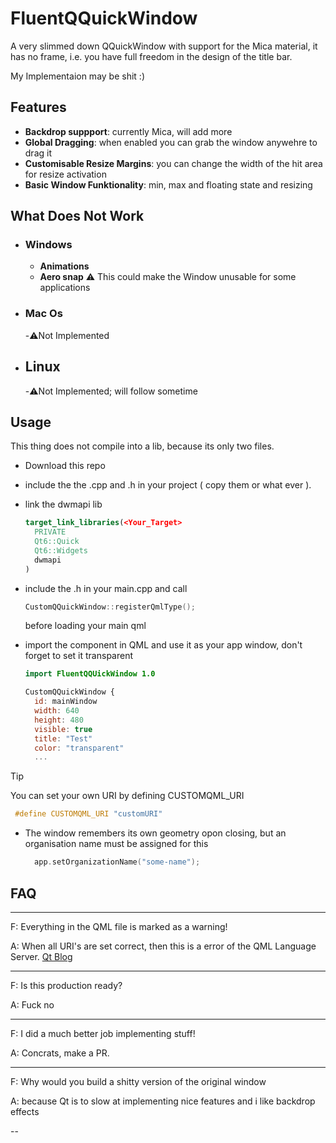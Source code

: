 # FluentQQuickWindow

A very slimmed down QQuickWindow with support for the Mica material, it has no frame, i.e. you have full freedom in the design of the title bar.

My Implementaion may be shit :)

## Features
- **Backdrop suppport**: currently Mica, will add more
- **Global Dragging**: when enabled you can grab the window anywehre to drag it
- **Customisable Resize Margins**: you can change the width of the hit area for resize activation
- **Basic Window Funktionality**: min, max and floating state and resizing

## What Does Not Work
- ### Windows
  - **Animations**
  - **Aero snap** ⚠️ This could make the Window unusable for some applications
- ### Mac Os
  -⚠️Not Implemented
- ## Linux
  -⚠️Not Implemented; will follow sometime

## Usage

This thing does not compile into a lib, because its only two files.

- Download this repo
- include the the .cpp and .h in your project ( copy them or what ever ).
- link the dwmapi lib

  ```cmake
  target_link_libraries(<Your_Target>
    PRIVATE
    Qt6::Quick
    Qt6::Widgets
    dwmapi
  )
  ```
- include the .h in your main.cpp and call

  ```cpp
  CustomQQuickWindow::registerQmlType();
  ```
  before loading your main qml
- import the component in QML and use it as your app window, don't forget to set it transparent

  ```qml
  import FluentQQUickWindow 1.0

  CustomQQuickWindow {
    id: mainWindow
    width: 640
    height: 480
    visible: true
    title: "Test"
    color: "transparent"
    ...
  ```

> [!TIP]
> You can set your own URI by defining CUSTOMQML_URI
> ```cpp
>  #define CUSTOMQML_URI "customURI"
> ```

- The window remembers its own geometry opon closing, but an organisation name must be assigned for this

  ```cpp
    app.setOrganizationName("some-name");
  ```

## FAQ
---

F: Everything in the QML file is marked as a warning!

A: When all URI's are set correct, then this is a error of the QML Language Server. [Qt Blog](https://www.qt.io/blog/issues-with-qml-language-server-integration-in-qt-creator-14.0-and-15.0)

---

F: Is this production ready?

A: Fuck no

---

F: I did a much better job implementing stuff!

A: Concrats, make a PR.

---

F: Why would you build a shitty version of the original window

A: because Qt is to slow at implementing nice features and i like backdrop effects

--
